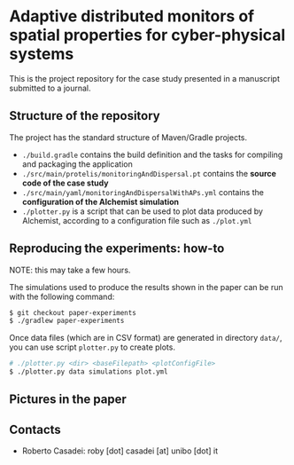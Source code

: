 # Adaptive distributed monitors of spatial properties for cyber-physical systems

This is the project repository for the case study
 presented in a manuscript submitted to a journal.

## Structure of the repository

The project has the standard structure of Maven/Gradle projects.

* `./build.gradle` contains the build definition and the tasks for compiling and packaging the application
* `./src/main/protelis/monitoringAndDispersal.pt` contains the **source code of the case study**
* `./src/main/yaml/monitoringAndDispersalWithAPs.yml` contains the **configuration of the Alchemist simulation**
* `./plotter.py` is a script that can be used to plot data produced by Alchemist, according to a configuration file such as `./plot.yml`

## Reproducing the experiments: how-to

NOTE: this may take a few hours.

The simulations used to produce the results shown in the paper can be run with the following command:

```bash
$ git checkout paper-experiments
$ ./gradlew paper-experiments
```

Once data files (which are in CSV format) are generated in directory `data/`, you can use script `plotter.py` to create plots.

```bash
# ./plotter.py <dir> <baseFilepath> <plotConfigFile>
$ ./plotter.py data simulations plot.yml
```

## Pictures in the paper



## Contacts

* Roberto Casadei: roby [dot] casadei [at] unibo [dot] it
